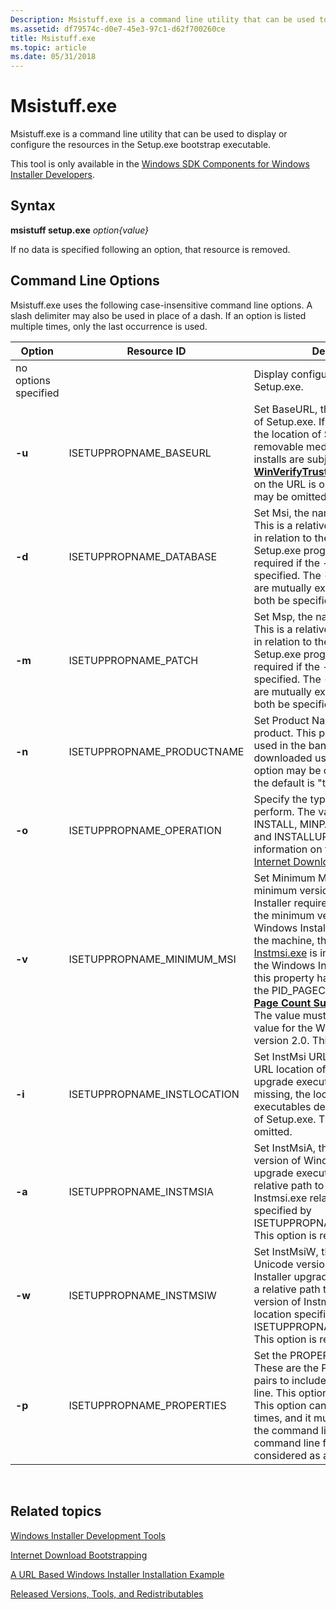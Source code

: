 ```yaml
---
Description: Msistuff.exe is a command line utility that can be used to display or configure the resources in the Setup.exe bootstrap executable.
ms.assetid: df79574c-d0e7-45e3-97c1-d62f700260ce
title: Msistuff.exe
ms.topic: article
ms.date: 05/31/2018
---
```


# Msistuff.exe

Msistuff.exe is a command line utility that can be used to display or configure the resources in the Setup.exe bootstrap executable.

This tool is only available in the [Windows SDK Components for Windows Installer Developers](platform-sdk-components-for-windows-installer-developers.md).

## Syntax

**msistuff setup.exe** *option{value}*

If no data is specified following an option, that resource is removed.

## Command Line Options

Msistuff.exe uses the following case-insensitive command line options. A slash delimiter may also be used in place of a dash. If an option is listed multiple times, only the last occurrence is used.



| Option               | Resource ID                  | Description                                                                                                                                                                                                                                                                                                                                                                                                                                                                                                                   |
|----------------------|------------------------------|-------------------------------------------------------------------------------------------------------------------------------------------------------------------------------------------------------------------------------------------------------------------------------------------------------------------------------------------------------------------------------------------------------------------------------------------------------------------------------------------------------------------------------|
| no options specified |                              | Display configurable resources in Setup.exe.                                                                                                                                                                                                                                                                                                                                                                                                                                                                                  |
| **-u**               | ISETUPPROPNAME\_BASEURL      | Set BaseURL, the base URL location of Setup.exe. If no value is present, the location of Setup.exe defaults to removable media. Only URL based installs are subject to a check with [**WinVerifyTrust**](https://msdn.microsoft.com/en-us/library/Aa388208(v=VS.85).aspx). The trailing slash on the URL is optional. This option may be omitted.                                                                                                                                                                                                                     |
| **-d**               | ISETUPPROPNAME\_DATABASE     | Set Msi, the name of the .msi file. This is a relative path to the .msi file in relation to the location of the Setup.exe program. This option is required if the -m option is not specified. The -d and -m options are mutually exclusive. They cannot both be specified.                                                                                                                                                                                                                                                    |
| **-m**               | ISETUPPROPNAME\_PATCH        | Set Msp, the name of the .msp file. This is a relative path to the .msp file in relation to the location of the Setup.exe program. This option is required if the -d option is not specified. The -m and -d options are mutually exclusive. They cannot both be specified.                                                                                                                                                                                                                                                    |
| **-n**               | ISETUPPROPNAME\_PRODUCTNAME  | Set Product Name, the name of the product. This provides the name used in the banner text for the downloaded user interface. This option may be omitted. If omitted, the default is "the product".                                                                                                                                                                                                                                                                                                                            |
| **-o**               | ISETUPPROPNAME\_OPERATION    | Specify the type of operation to perform. The valid values are INSTALL, MINPATCH, MAJPATCH and INSTALLUPD. For additional information on these options, see [Internet Download Bootstrapping](internet-download-bootstrapping.md).                                                                                                                                                                                                                                                                                           |
| **-v**               | ISETUPPROPNAME\_MINIMUM\_MSI | Set Minimum Msi Version, the minimum version of Windows Installer required on the computer. If the minimum version of the Windows Installer is not present on the machine, the appropriate [Instmsi.exe](instmsi-exe.md) is installed to upgrade the Windows Installer. The value of this property has the same format as the PID\_PAGECOUNT value. See [**Page Count Summary**](page-count-summary.md) Property. The value must be at least 200, the value for the Windows Installer version 2.0. This option is required. |
| **-i**               | ISETUPPROPNAME\_INSTLOCATION | Set InstMsi URL Location, the base URL location of Windows Installer upgrade executables. If this value is missing, the location of the upgrade executables defaults to the location of Setup.exe. This option may be omitted.                                                                                                                                                                                                                                                                                                |
| **-a**               | ISETUPPROPNAME\_INSTMSIA     | Set InstMsiA, the name of the ANSI version of Windows Installer upgrade executable. This is a relative path to the ANSI version of Instmsi.exe relative to the location specified by ISETUPPROPNAME\_INSTLOCATION. This option is required.                                                                                                                                                                                                                                                                                   |
| **-w**               | ISETUPPROPNAME\_INSTMSIW     | Set InstMsiW, the name of the Unicode version of Windows Installer upgrade executable. This is a relative path to the Unicode version of Instmsi.exe relative to the location specified by ISETUPPROPNAME\_INSTLOCATION. This option is required.                                                                                                                                                                                                                                                                             |
| **-p**               | ISETUPPROPNAME\_PROPERTIES   | Set the PROPERTY=VALUE strings. These are the PROPERTY=VALUE pairs to include on the command line. This option may be omitted. This option cannot be listed multiple times, and it must be listed last on the command line. All of the command line following -p is considered as a part of the {value}.                                                                                                                                                                                                                      |



 

## Related topics

<dl> <dt>

[Windows Installer Development Tools](windows-installer-development-tools.md)
</dt> <dt>

[Internet Download Bootstrapping](internet-download-bootstrapping.md)
</dt> <dt>

[A URL Based Windows Installer Installation Example](a-url-based-windows-installer-installation-example.md)
</dt> <dt>

[Released Versions, Tools, and Redistributables](released-versions-tools-and-redistributables.md)
</dt> </dl>

 

 



